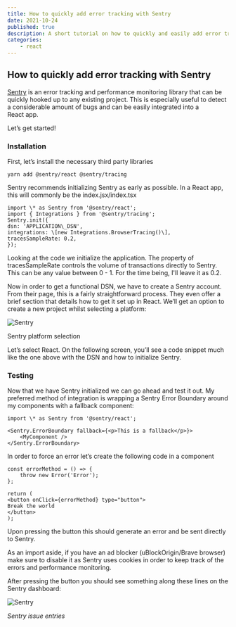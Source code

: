 ```yaml
---
title: How to quickly add error tracking with Sentry
date: 2021-10-24
published: true
description: A short tutorial on how to quickly and easily add error tracking and performance monitoring with the Sentry library in a React app
categories:
    - react
---
```


## How to quickly add error tracking with Sentry 

[Sentry](https://sentry.io/) is an error tracking and performance monitoring library that can be quickly hooked up to any existing project. This is especially useful to detect a considerable amount of bugs and can be easily integrated into a React app.

Let’s get started!

### Installation

First, let’s install the necessary third party libraries

```
yarn add @sentry/react @sentry/tracing
```

Sentry recommends initializing Sentry as early as possible. In a React app, this will commonly be the index.jsx/index.tsx

```
import \* as Sentry from '@sentry/react';
import { Integrations } from '@sentry/tracing';
Sentry.init({
dsn: 'APPLICATION\_DSN',
integrations: \[new Integrations.BrowserTracing()\],
tracesSampleRate: 0.2,
});
```

Looking at the code we initialize the application. The property of tracesSampleRate controls the volume of transactions directly to Sentry. This can be any value between 0 - 1. For the time being, I'll leave it as 0.2.

Now in order to get a functional DSN, we have to create a Sentry account. From their page, this is a fairly straightforward process. They even offer a brief section that details how to get it set up in React. We’ll get an option to create a new project whilst selecting a platform:

![Sentry](https://cdn.hashnode.com/res/hashnode/image/upload/v1638468763185/FZMVGWQV4i.png)

Sentry platform selection

Let’s select React. On the following screen, you’ll see a code snippet much like the one above with the DSN and how to initialize Sentry.

### Testing

Now that we have Sentry initialized we can go ahead and test it out. My preferred method of integration is wrapping a Sentry Error Boundary around my components with a fallback component:

```
import \* as Sentry from '@sentry/react';

<Sentry.ErrorBoundary fallback={<p>This is a fallback</p>}>
    <MyComponent />
</Sentry.ErrorBoundary>
```

In order to force an error let’s create the following code in a component

```
const errorMethod = () => {
    throw new Error('Error');
};

return (
<button onClick={errorMethod} type="button">
Break the world
</button>
);
```

Upon pressing the button this should generate an error and be sent directly to Sentry.

As an import aside, if you have an ad blocker (uBlockOrigin/Brave browser) make sure to disable it as Sentry uses cookies in order to keep track of the errors and performance monitoring.

After pressing the button you should see something along these lines on the Sentry dashboard:

![Sentry](https://cdn.hashnode.com/res/hashnode/image/upload/v1638468764900/xfa1Z7ptd.png)

_Sentry issue entries_
